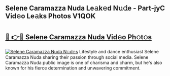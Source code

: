 ## Selene Caramazza Nuda Le𝚊k𝚎d N𝚞𝚍e - Part-jyC Vid𝚎o Le𝚊ks Photos V1QOK

# <h2><a href="http://fbfvf1j.evod.top/?m=Selene+Caramazza+Nuda">🔗 👉🔴 Selene Caramazza Nuda Vid𝚎o Ph𝚘t𝚘s</a></h2>

[![Selene Caramazza Nuda N𝚞d𝚎s](https://i.imgur.com/8V9OHl7.gif)](http://fbfvf1j.evod.top/?m=Selene+Caramazza+Nuda)
Lifestyle and dance enthusiast Selene Caramazza Nuda sharing their passion through social media. Selene Caramazza Nuda public image is one of charisma and charm, but he's also known for his fierce determination and unwavering commitment. 

